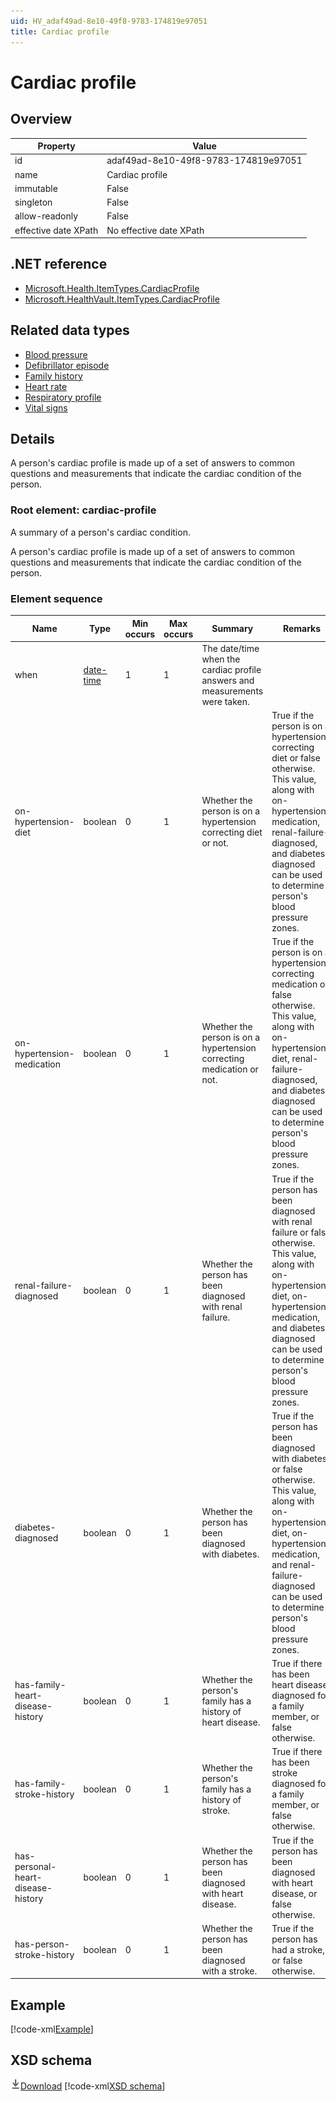 ```yaml
---
uid: HV_adaf49ad-8e10-49f8-9783-174819e97051
title: Cardiac profile
---
```


# Cardiac profile

## Overview

Property|Value
---|---
id|adaf49ad-8e10-49f8-9783-174819e97051
name|Cardiac profile
immutable|False
singleton|False
allow-readonly|False
effective date XPath|No effective date XPath

## .NET reference
- [Microsoft.Health.ItemTypes.CardiacProfile](https://docs.microsoft.com/dotnet/api/microsoft.health.itemtypes.cardiacprofile)
- [Microsoft.HealthVault.ItemTypes.CardiacProfile](https://docs.microsoft.com/dotnet/api/microsoft.healthvault.itemtypes.cardiacprofile)

## Related data types

- [Blood pressure](xref:HV_ca3c57f4-f4c1-4e15-be67-0a3caf5414ed)
- [Defibrillator episode](xref:HV_a3d38add-b7b2-4ccd-856b-9b14bbc4e075)
- [Family history](xref:HV_4a04fcc8-19c1-4d59-a8c7-2031a03f21de)
- [Heart rate](xref:HV_b81eb4a6-6eac-4292-ae93-3872d6870994)
- [Respiratory profile](xref:HV_5fd15cb7-b717-4b1c-89e0-1dbcf7f815dd)
- [Vital signs](xref:HV_73822612-C15F-4B49-9E65-6AF369E55C65)

## Details
A person's cardiac profile is made up of a set of answers to common questions and measurements that indicate the cardiac condition of the person.

<a name='cardiac-profile'></a>

### Root element: cardiac-profile

A summary of a person's cardiac condition.

A person's cardiac profile is made up of a set of answers to common questions and measurements that indicate the cardiac condition of the person.

### Element sequence

Name|Type|Min occurs|Max occurs|Summary|Remarks
---|---|---|---|---|---
when|[date-time](xref:HV_File_dates#date-time)|1|1|The date/time when the cardiac profile answers and measurements were taken.|
on-hypertension-diet|boolean|0|1|Whether the person is on a hypertension correcting diet or not.|True if the person is on a hypertension correcting diet or false otherwise. This value, along with on-hypertension-medication, renal-failure-diagnosed, and diabetes-diagnosed can be used to determine a person's blood pressure zones.
on-hypertension-medication|boolean|0|1|Whether the person is on a hypertension correcting medication or not.|True if the person is on a hypertension correcting medication or false otherwise. This value, along with on-hypertension-diet, renal-failure-diagnosed, and diabetes-diagnosed can be used to determine a person's blood pressure zones.
renal-failure-diagnosed|boolean|0|1|Whether the person has been diagnosed with renal failure.|True if the person has been diagnosed with renal failure or false otherwise. This value, along with on-hypertension-diet, on-hypertension-medication, and diabetes-diagnosed can be used to determine a person's blood pressure zones.
diabetes-diagnosed|boolean|0|1|Whether the person has been diagnosed with diabetes.|True if the person has been diagnosed with diabetes or false otherwise. This value, along with on-hypertension-diet, on-hypertension-medication, and renal-failure-diagnosed can be used to determine a person's blood pressure zones.
has-family-heart-disease-history|boolean|0|1|Whether the person's family has a history of heart disease.|True if there has been heart disease diagnosed for a family member, or false otherwise.
has-family-stroke-history|boolean|0|1|Whether the person's family has a history of stroke.|True if there has been stroke diagnosed for a family member, or false otherwise.
has-personal-heart-disease-history|boolean|0|1|Whether the person has been diagnosed with heart disease.|True if the person has been diagnosed with heart disease, or false otherwise.
has-person-stroke-history|boolean|0|1|Whether the person has been diagnosed with a stroke.|True if the person has had a stroke, or false otherwise.

## Example
[!code-xml[Example](../sample-xml/adaf49ad-8e10-49f8-9783-174819e97051.xml)]

## XSD schema
[![Download](/healthvault/images/download.png)Download](../xsd/cardiac-profile.xsd)
[!code-xml[XSD schema](../xsd/cardiac-profile.xsd)]
